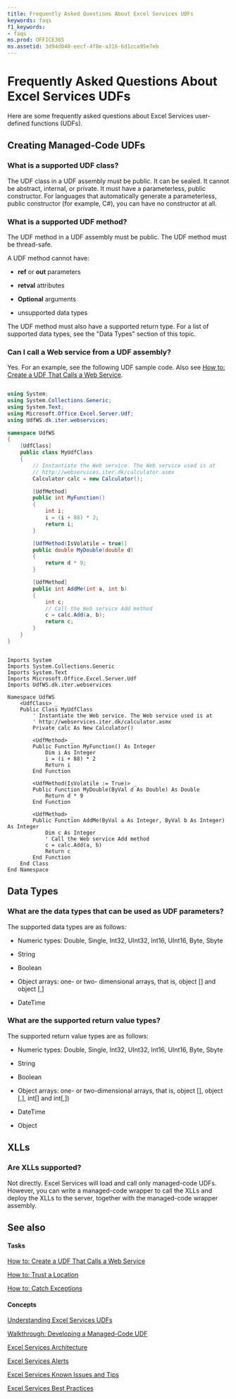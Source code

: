 ```yaml
---
title: Frequently Asked Questions About Excel Services UDFs
keywords: faqs
f1_keywords:
- faqs
ms.prod: OFFICE365
ms.assetid: 3d94d040-eecf-4f8e-a316-6d1cca95e7eb
---
```



# Frequently Asked Questions About Excel Services UDFs

Here are some frequently asked questions about Excel Services user-defined functions (UDFs). 
  
    
    


## Creating Managed-Code UDFs


### What is a supported UDF class?

The UDF class in a UDF assembly must be public. It can be sealed. It cannot be abstract, internal, or private. It must have a parameterless, public constructor. For languages that automatically generate a parameterless, public constructor (for example, C#), you can have no constructor at all.
  
    
    

### What is a supported UDF method?

The UDF method in a UDF assembly must be public. The UDF method must be thread-safe.
  
    
    
A UDF method cannot have: 
  
    
    

- **ref** or **out** parameters
    
  
- **retval** attributes
    
  
- **Optional** arguments
    
  
- unsupported data types
    
  
The UDF method must also have a supported return type. For a list of supported data types, see the "Data Types" section of this topic.
  
    
    

### Can I call a Web service from a UDF assembly?

Yes. For an example, see the following UDF sample code. Also see  [How to: Create a UDF That Calls a Web Service](how-to-create-a-udf-that-calls-a-web-service.md).
  
    
    

```cs

using System;
using System.Collections.Generic;
using System.Text;
using Microsoft.Office.Excel.Server.Udf;
using UdfWS.dk.iter.webservices;

namespace UdfWS
{
    [UdfClass]
    public class MyUdfClass
    {
        // Instantiate the Web service. The Web service used is at   
        // http://webservices.iter.dk/calculator.asmx
        Calculator calc = new Calculator();

        [UdfMethod]
        public int MyFunction()
        {
            int i;
            i = (i + 88) * 2;
            return i;
        }

        [UdfMethod(IsVolatile = true)]
        public double MyDouble(double d)
        {
            return d * 9;
        }

        [UdfMethod]
        public int AddMe(int a, int b)
        {
            int c;
            // Call the Web service Add method
            c = calc.Add(a, b);
            return c;
        }        
    }
}
```


```VB.net

Imports System
Imports System.Collections.Generic
Imports System.Text
Imports Microsoft.Office.Excel.Server.Udf
Imports UdfWS.dk.iter.webservices

Namespace UdfWS
    <UdfClass> _
    Public Class MyUdfClass
        ' Instantiate the Web service. The Web service used is at   
        ' http://webservices.iter.dk/calculator.asmx
        Private calc As New Calculator()

        <UdfMethod> _
        Public Function MyFunction() As Integer
            Dim i As Integer
            i = (i + 88) * 2
            Return i
        End Function

        <UdfMethod(IsVolatile := True)> _
        Public Function MyDouble(ByVal d As Double) As Double
            Return d * 9
        End Function

        <UdfMethod> _
        Public Function AddMe(ByVal a As Integer, ByVal b As Integer) As Integer
            Dim c As Integer
            ' Call the Web service Add method
            c = calc.Add(a, b)
            Return c
        End Function
    End Class
End Namespace
```


## Data Types


### What are the data types that can be used as UDF parameters?

The supported data types are as follows:
  
    
    

- Numeric types: Double, Single, Int32, UInt32, Int16, UInt16, Byte, Sbyte
    
  
- String
    
  
- Boolean
    
  
- Object arrays: one- or two- dimensional arrays, that is, object [] and object [,]
    
  
- DateTime 
    
  

### What are the supported return value types?

The supported return value types are as follows:
  
    
    

- Numeric types: Double, Single, Int32, UInt32, Int16, UInt16, Byte, Sbyte
    
  
- String
    
  
- Boolean
    
  
- Object arrays: one- or two-dimensional arrays, that is, object [], object [,], int[] and int[,])
    
  
- DateTime 
    
  
- Object
    
  

## XLLs


### Are XLLs supported?

Not directly. Excel Services will load and call only managed-code UDFs. However, you can write a managed-code wrapper to call the XLLs and deploy the XLLs to the server, together with the managed-code wrapper assembly.
  
    
    

## See also


#### Tasks


  
    
    
 [How to: Create a UDF That Calls a Web Service](how-to-create-a-udf-that-calls-a-web-service.md)
  
    
    
 [How to: Trust a Location](how-to-trust-a-location.md)
  
    
    
 [How to: Catch Exceptions](how-to-catch-exceptions.md)
#### Concepts


  
    
    
 [Understanding Excel Services UDFs](understanding-excel-services-udfs.md)
  
    
    
 [Walkthrough: Developing a Managed-Code UDF](walkthrough-developing-a-managed-code-udf.md)
  
    
    
 [Excel Services Architecture](excel-services-architecture.md)
  
    
    
 [Excel Services Alerts](excel-services-alerts.md)
  
    
    
 [Excel Services Known Issues and Tips](excel-services-known-issues-and-tips.md)
  
    
    
 [Excel Services Best Practices](excel-services-best-practices.md)
